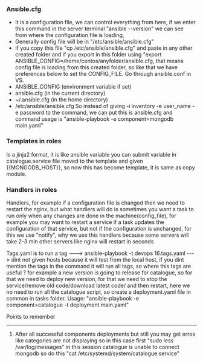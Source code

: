 ### Ansible.cfg
- It is a configuration file, we can control everything from here, if we enter this command in the server
  terminal "ansible --version" we can see from where the configuration file is loading,
- Generally config file will be in "/etc/ansible/ansible.cfg"
- If you copy this file "cp /etc/ansible/ansible.cfg" and paste in any other created folder and if you export
  in this folder using "export ANSIBLE_CONFIG=/home/centos/anyfolder/ansible.cfg, that means config file is
  loading from this created folder, so like that we have preferences below to set the CONFIG_FILE. Go through
  ansible.conf in VS.
- ANSIBLE_CONFIG (environment variable if set)
- ansible.cfg (in the current directory)
- ~/.ansible.cfg (in the home directory)
- /etc/ansible/ansible.cfg
So instead of giving -i inventory -e user_name -e password to the command, we can put this is ansible.cfg and command usage is "ansible-playbook -e component=mongodb main.yaml"

### Templates in roles
Is a jinja2 format, it is like ansible variable you can submit variable in catalogue.service file moved to the template and given {{MONGODB_HOST}}, so now this has become template, it is same as copy module.

### Handlers in roles
Handlers, for example if a configuration file is changed then we need to restart the nginx,
but what handlers will do is sometimes you want a task to run only when any changes are done in the machine(config_file), for example you may want to restart a service if a task updates the configuration
of that service, but not if the configuration is unchanged, for this we use "notify", why we use this
handlers because some servers will take 2-3 min other servers like nginx will restart in seconds

Tags.yaml is to run a tag ---> ansible-playbook -t devops 16.tags.yaml ---> dint not given hosts because 
it will test from the local host, if you dint mention the tags in the command it will run all tags, so 
where this tags are useful ? for example a new version is going to release for catalogue, so for that we
need to deploy new version, for that we need to stop the service/remove old code/download latest code/
and then restart, here we no need to run all the catalogue script, so create a deployment.yaml file in 
common in tasks folder. Usage: "ansible-playbook -e component=catalogue -t deployment main.yaml"

Points to remember
*******************
1. After all successful components deployments but still you may get erros like categories are not 
   displaying so in this case first "sudo less /var/log/messages" in this session catalogue is unable 
   to connect mongodb so do this "cat /etc/systemd/system/catalogue.service"
